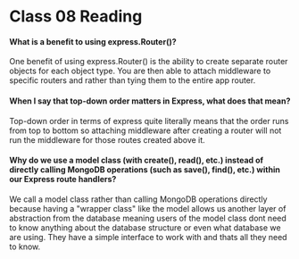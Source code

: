 # Class 08 Reading

#### What is a benefit to using express.Router()?

One benefit of using express.Router() is the ability to create separate router objects for each object type.
You are then able to attach middleware to specific routers and rather than tying them to the entire app router.

#### When I say that top-down order matters in Express, what does that mean?

Top-down order in terms of express quite literally means that the order runs from top to bottom so attaching
middleware after creating a router will not run the middleware for those routes created above it.

#### Why do we use a model class (with create(), read(), etc.) instead of directly calling MongoDB operations (such as save(), find(), etc.) within our Express route handlers?

We call a model class rather than calling MongoDB operations directly because having a "wrapper class" like the model
allows us another layer of abstraction from the database meaning users of the model class dont need to know anything
about the database structure or even what database we are using. They have a simple interface to work with and thats
all they need to know.
